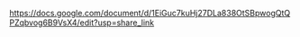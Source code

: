 https://docs.google.com/document/d/1EiGuc7kuHj27DLa838OtSBpwogQtQPZqbvog6B9VsX4/edit?usp=share_link

